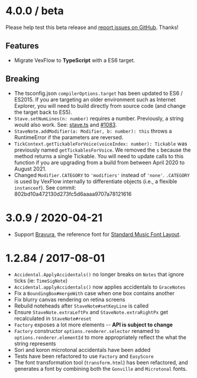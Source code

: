 # 4.0.0 / beta

Please help test this beta release and [report issues on GitHub](https://github.com/0xfe/vexflow/issues). Thanks!

## Features

- Migrate VexFlow to **TypeScript** with a ES6 target.

## Breaking

- The tsconfig.json `compilerOptions.target` has been updated to ES6 / ES2015. If you are targeting an older environment such as Internet Explorer, you will need to build directly from source code (and change the target back to ES5).
- `Stave.setNumLines(n: number)` requires a number. Previously, a string would also work. See: [stave.ts](https://github.com/0xfe/vexflow/blob/master/src/stave.ts) and [#1083](https://github.com/0xfe/vexflow/issues/1083).
- `StaveNote.addModifier(a: Modifier, b: number): this` throws a RuntimeError if the parameters are reversed.
- `TickContext.getTickableForVoice(voiceIndex: number): Tickable` was previously named `getTickablesForVoice`. We removed the `s` because the method returns a single Tickable. You will need to update calls to this function if you are upgrading from a build from between April 2020 to August 2021.
- Changed `Modifier.CATEGORY` to `'modifiers'` instead of `'none'`. `.CATEGORY` is used by VexFlow internally to differentiate objects (i.e., a flexible `instanceof`). See commit: 802bd10a472130d273fc5d6aaaa9707a78121616

# 3.0.9 / 2020-04-21

- Support [Bravura](https://github.com/steinbergmedia/bravura), the reference font for [Standard Music Font Layout](https://w3c.github.io/smufl/latest/index.html).

# 1.2.84 / 2017-08-01

- `Accidental.ApplyAccidentals()` no longer breaks on `Notes` that ignore ticks (ie: `TimeSigNote`)
- `Accidental.applyAccidentals()` now applies accidentals to `GraceNotes`
- Fix a `BoundingBox#mergeWith` case when one box contains another
- Fix blurry canvas rendering on retina screens
- Rebuild noteheads after `StaveNote#setKeyLine` is called
- Ensure `StaveNote.extraLeftPx` and `StaveNote.extraRightPx` get recalculated in `StaveNote#reset`
- `Factory` exposes a lot more elements -- **API is subject to change**
- `Factory` constructor `options.renderer.selector` renamed to `options.renderer.elementId` to more appropriately reflect the what the string represents
- Sori and koron microtonal accidentals have been added
- Tests have been refactored to use `Factory` and `EasyScore`
- The font transformation tool (`transform.html`) has been refactored, and generates a font by combining both the `Gonville` and `Microtonal` fonts.

